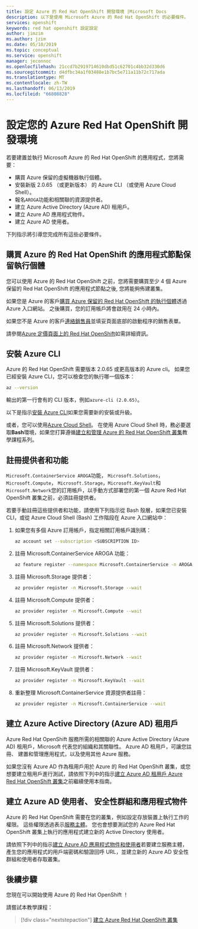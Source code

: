 ```yaml
---
title: 設定 Azure 的 Red Hat OpenShift 開發環境 |Microsoft Docs
description: 以下是使用 Microsoft Azure 的 Red Hat OpenShift 的必要條件。
services: openshift
keywords: red hat openshift 設定設定
author: jimzim
ms.author: jzim
ms.date: 05/10/2019
ms.topic: conceptual
ms.service: openshift
manager: jeconnoc
ms.openlocfilehash: 21ccd7b2919714610dbd51c62701c4bb32d330d6
ms.sourcegitcommit: d4dfbc34a1f03488e1b7bc5e711a11b72c717ada
ms.translationtype: MT
ms.contentlocale: zh-TW
ms.lasthandoff: 06/13/2019
ms.locfileid: "66808828"
---
```

# <a name="set-up-your-azure-red-hat-openshift-dev-environment"></a>設定您的 Azure Red Hat OpenShift 開發環境

若要建置並執行 Microsoft Azure 的 Red Hat OpenShift 的應用程式，您將需要：

* 購買 Azure 保留的虛擬機器執行個體。
* 安裝新版 2.0.65 （或更新版本） 的 Azure CLI （或使用 Azure Cloud Shell）。
* 報名`AROGA`功能和相關聯的資源提供者。
* 建立 Azure Active Directory (Azure AD) 租用戶。
* 建立 Azure AD 應用程式物件。
* 建立 Azure AD 使用者。

下列指示將引導您完成所有這些必要條件。

## <a name="purchase-azure-red-hat-openshift-application-nodes-reserved-instances"></a>購買 Azure 的 Red Hat OpenShift 的應用程式節點保留執行個體

您可以使用 Azure 的 Red Hat OpenShift 之前，您將需要購買至少 4 個 Azure 保留的 Red Hat OpenShift 的應用程式節點之後, 您將能夠佈建叢集。

如果您是 Azure 的客戶[購買 Azure 保留的 Red Hat OpenShift 的執行個體](https://aka.ms/openshift/buy)透過 Azure 入口網站。 之後購買，您的訂用帳戶將會啟用在 24 小時內。

如果您不是 Azure 的客戶[連絡銷售員](https://aka.ms/openshift/contact-sales)並填妥頁面底部的啟動程序的銷售表單。

請參閱[Azure 定價頁面上的 Red Hat OpenShift](https://aka.ms/openshift/pricing)如需詳細資訊。

## <a name="install-the-azure-cli"></a>安裝 Azure CLI

Azure 的 Red Hat OpenShift 需要版本 2.0.65 或更高版本的 Azure cli。 如果您已經安裝 Azure CLI，您可以檢查您的執行哪一個版本：

```bash
az --version
```

輸出的第一行會有的 CLI 版本，例如`azure-cli (2.0.65)`。

以下是指示[安裝 Azure CLI](https://docs.microsoft.com/cli/azure/install-azure-cli?view=azure-cli-latest)如果您需要新的安裝或升級。

或者，您可以使用[Azure Cloud Shell](https://docs.microsoft.com/azure/cloud-shell/overview)。 在使用 Azure Cloud Shell 時，務必要選取**Bash**環境，如果您打算遵循[建立和管理 Azure 的 Red Hat OpenShift 叢集](tutorial-create-cluster.md)教學課程系列。

## <a name="register-providers-and-features"></a>註冊提供者和功能

`Microsoft.ContainerService AROGA`功能， `Microsoft.Solutions`， `Microsoft.Compute`， `Microsoft.Storage`，`Microsoft.KeyVault`和`Microsoft.Network`您的訂用帳戶，以手動方式部署您的第一個 Azure Red Hat OpenShift 叢集之前，必須註冊提供者。

若要手動註冊這些提供者和功能，請使用下列指示從 Bash 殼層，如果您已安裝 CLI，或從 Azure Cloud Shell (Bash) 工作階段在 Azure 入口網站中：

1. 如果您有多個 Azure 訂用帳戶，指定相關訂用帳戶識別碼：

    ```bash
    az account set --subscription <SUBSCRIPTION ID>
    ```

1. 註冊 Microsoft.ContainerService AROGA 功能：

    ```bash
    az feature register --namespace Microsoft.ContainerService -n AROGA
    ```

1. 註冊 Microsoft.Storage 提供者：

    ```bash
    az provider register -n Microsoft.Storage --wait
    ```
    
1. 註冊 Microsoft.Compute 提供者：

    ```bash
    az provider register -n Microsoft.Compute --wait
    ```

1. 註冊 Microsoft.Solutions 提供者：

    ```bash
    az provider register -n Microsoft.Solutions --wait
    ```

1. 註冊 Microsoft.Network 提供者：

    ```bash
    az provider register -n Microsoft.Network --wait
    ```

1. 註冊 Microsoft.KeyVault 提供者：

    ```bash
    az provider register -n Microsoft.KeyVault --wait
    ```

1. 重新整理 Microsoft.ContainerService 資源提供者註冊：

    ```bash
    az provider register -n Microsoft.ContainerService --wait
    ```

## <a name="create-an-azure-active-directory-azure-ad-tenant"></a>建立 Azure Active Directory (Azure AD) 租用戶

Azure Red Hat OpenShift 服務所需的相關聯的 Azure Active Directory (Azure AD) 租用戶，Microsoft 代表您的組織和其關聯性。 Azure AD 租用戶，可讓您註冊、 建置和管理應用程式，以及使用其他 Azure 服務。

如果您沒有 Azure AD 作為租用戶用於 Azure 的 Red Hat OpenShift 叢集，或您想要建立租用戶進行測試，請依照下列中的指示[建立 Azure AD 租用戶 Azure Red Hat OpenShift 叢集](howto-create-tenant.md)之前繼續使用本指南。

## <a name="create-an-azure-ad-user-security-group-and-application-object"></a>建立 Azure AD 使用者、 安全性群組和應用程式物件

Azure 的 Red Hat OpenShift 需要在您的叢集，例如設定存放裝置上執行工作的權限。 這些權限透過表示[服務主體](https://docs.microsoft.com/azure/active-directory/develop/app-objects-and-service-principals#service-principal-object)。 您也會想要測試您的 Azure Red Hat OpenShift 叢集上執行的應用程式建立新的 Active Directory 使用者。

請依照下列中的指示[建立 Azure AD 應用程式物件和使用者](howto-aad-app-configuration.md)若要建立服務主體，產生您的應用程式的用戶端密碼和驗證回呼 URL，並建立新的 Azure AD 安全性群組和使用者存取叢集。

## <a name="next-steps"></a>後續步驟

您現在可以開始使用 Azure 的 Red Hat OpenShift ！

請嘗試本教學課程：
> [!div class="nextstepaction"]
> [建立 Azure Red Hat OpenShift 叢集](tutorial-create-cluster.md)

[azure-cli-install]: https://docs.microsoft.com/cli/azure/install-azure-cli
